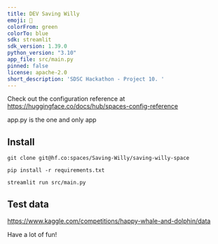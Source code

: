 ```yaml
---
title: DEV Saving Willy
emoji: 🐬
colorFrom: green
colorTo: blue
sdk: streamlit
sdk_version: 1.39.0
python_version: "3.10"
app_file: src/main.py
pinned: false
license: apache-2.0
short_description: 'SDSC Hackathon - Project 10. '
---
```




Check out the configuration reference at https://huggingface.co/docs/hub/spaces-config-reference

app.py is the one and only app


## Install

```
git clone git@hf.co:spaces/Saving-Willy/saving-willy-space

pip install -r requirements.txt 
```

```
streamlit run src/main.py
```


## Test data

https://www.kaggle.com/competitions/happy-whale-and-dolphin/data




Have a lot of fun!
